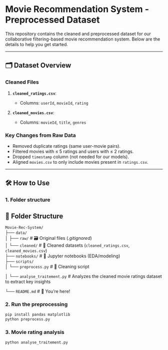 # Movie Recommendation System - Preprocessed Dataset

This repository contains the cleaned and preprocessed dataset for our collaborative filtering-based movie recommendation system. Below are the details to help you get started.

---

## 🗂️ Dataset Overview

### **Cleaned Files**
1. **`cleaned_ratings.csv`**:  
   - Columns: `userId`, `movieId`, `rating`   

2. **`cleaned_movies.csv`**:  
   - Columns: `movieId`, `title`, `genres` 

### **Key Changes from Raw Data**
- Removed duplicate ratings (same user-movie pairs).  
- Filtered movies with ≤ 5 ratings and users with ≤ 2 ratings.  
- Dropped `timestamp` column (not needed for our models).  
- Aligned `movies.csv` to only include movies present in `ratings.csv`.  

---

## 🛠️ How to Use
### **1. Folder structure**
## 📂 Folder Structure  
`Movie-Rec-System/`  
├── `data/`  
│   ├── `raw/`              # 🗃️ Original files (*.gitignored*)  
│   └── `cleaned/`          # 🧹 Cleaned datasets (`cleaned_ratings.csv`, `cleaned_movies.csv`)  
├── `notebooks/`            # 📓 Jupyter notebooks (EDA/modeling)  
├── `scripts/`  
│   └── `preprocess.py`     # 🐍 Cleaning script

│   └── `analyse_traitement.py` # Analyzes the cleaned movie ratings dataset to extract key insights

└── `README.md`             # 📜 You’re here! 
### 2. Run the preprocessing
```bash
pip install pandas matplotlib
python preprocess.py
```
### 3. Movie rating analysis
```bash
python analyse_traitement.py
